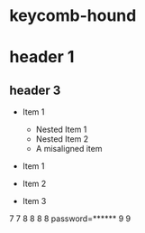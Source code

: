 keycomb-hound
====

# header 1

## header 3

* Item 1
    * Nested Item 1
    * Nested Item 2
   * A misaligned item

* Item 1
+ Item 2
- Item 3

7
7
8
8
8
8
password=******
9
9
